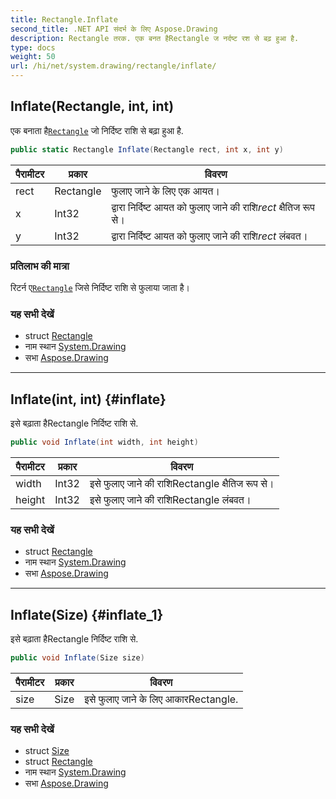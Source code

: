 ```yaml
---
title: Rectangle.Inflate
second_title: .NET API संदर्भ के लिए Aspose.Drawing
description: Rectangle तरक. एक बनत हैRectangle ज नर्दष्ट रश से बढ़ हुआ है.
type: docs
weight: 50
url: /hi/net/system.drawing/rectangle/inflate/
---
```

## Inflate(Rectangle, int, int)

एक बनाता है[`Rectangle`](../) जो निर्दिष्ट राशि से बढ़ा हुआ है.

```csharp
public static Rectangle Inflate(Rectangle rect, int x, int y)
```

| पैरामीटर | प्रकार | विवरण |
| --- | --- | --- |
| rect | Rectangle | फुलाए जाने के लिए एक आयत। |
| x | Int32 | द्वारा निर्दिष्ट आयत को फुलाए जाने की राशि*rect* क्षैतिज रूप से। |
| y | Int32 | द्वारा निर्दिष्ट आयत को फुलाए जाने की राशि*rect* लंबवत। |

### प्रतिलाभ की मात्रा

रिटर्न ए[`Rectangle`](../) जिसे निर्दिष्ट राशि से फुलाया जाता है।

### यह सभी देखें

* struct [Rectangle](../)
* नाम स्थान [System.Drawing](../../rectangle/)
* सभा [Aspose.Drawing](../../../)

---

## Inflate(int, int) {#inflate}

इसे बढ़ाता हैRectangle निर्दिष्ट राशि से.

```csharp
public void Inflate(int width, int height)
```

| पैरामीटर | प्रकार | विवरण |
| --- | --- | --- |
| width | Int32 | इसे फुलाए जाने की राशिRectangle क्षैतिज रूप से। |
| height | Int32 | इसे फुलाए जाने की राशिRectangle लंबवत। |

### यह सभी देखें

* struct [Rectangle](../)
* नाम स्थान [System.Drawing](../../rectangle/)
* सभा [Aspose.Drawing](../../../)

---

## Inflate(Size) {#inflate_1}

इसे बढ़ाता हैRectangle निर्दिष्ट राशि से.

```csharp
public void Inflate(Size size)
```

| पैरामीटर | प्रकार | विवरण |
| --- | --- | --- |
| size | Size | इसे फुलाए जाने के लिए आकारRectangle. |

### यह सभी देखें

* struct [Size](../../size/)
* struct [Rectangle](../)
* नाम स्थान [System.Drawing](../../rectangle/)
* सभा [Aspose.Drawing](../../../)


